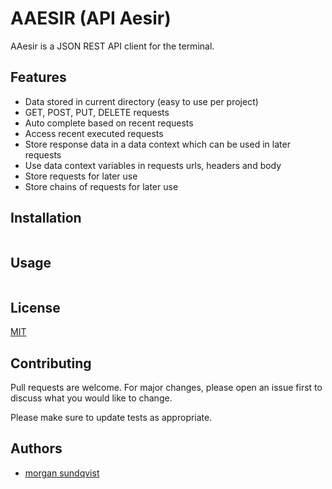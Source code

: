 # AAESIR (API Aesir)

AAesir is a JSON REST API client for the terminal.

## Features

- Data stored in current directory (easy to use per project)
- GET, POST, PUT, DELETE requests
- Auto complete based on recent requests
- Access recent executed requests
- Store response data in a data context which can be used in later requests
- Use data context variables in requests urls, headers and body
- Store requests for later use
- Store chains of requests for later use

## Installation

```bash

```

## Usage

```bash

```

## License

[MIT](https://choosealicense.com/licenses/mit/)

## Contributing

Pull requests are welcome. For major changes, please open an issue first to discuss what you would like to change.

Please make sure to update tests as appropriate.

## Authors

- [morgan sundqvist](https://github.com/morgansundqvist)
